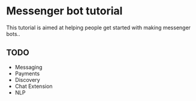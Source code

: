 # Messenger bot tutorial

This tutorial is aimed at helping people get started with making messenger bots..

## TODO
- Messaging
- Payments
- Discovery
- Chat Extension
- NLP
